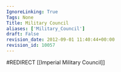 ```yaml
---
IgnoreLinking: True
Tags: None
Title: Military Council
aliases: ['Military_Council']
draft: False
revision_date: 2012-09-01 11:40:44+00:00
revision_id: 10057
---
```


#REDIRECT [[Imperial Military Council]]